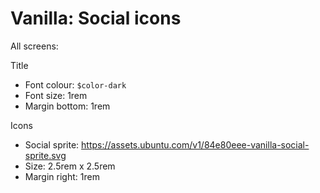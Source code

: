 # Vanilla: Social icons

All screens:

Title
- Font colour: `$color-dark`	
- Font size: 1rem
- Margin bottom: 1rem

Icons
- Social sprite: https://assets.ubuntu.com/v1/84e80eee-vanilla-social-sprite.svg
- Size: 2.5rem x 2.5rem
- Margin right: 1rem
